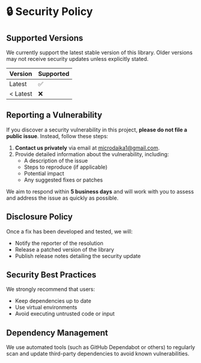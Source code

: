 # 🔒 Security Policy

## Supported Versions

We currently support the latest stable version of this library. Older versions may not receive security updates unless explicitly stated.

| Version | Supported |
|---------|-----------|
| Latest  | ✅        |
| < Latest | ❌        |

## Reporting a Vulnerability

If you discover a security vulnerability in this project, **please do not file a public issue**. Instead, follow these steps:

1. **Contact us privately** via email at microdaika1@gmail.com.
2. Provide detailed information about the vulnerability, including:
   - A description of the issue
   - Steps to reproduce (if applicable)
   - Potential impact
   - Any suggested fixes or patches

We aim to respond within **5 business days** and will work with you to assess and address the issue as quickly as possible.

## Disclosure Policy

Once a fix has been developed and tested, we will:
- Notify the reporter of the resolution
- Release a patched version of the library
- Publish release notes detailing the security update

## Security Best Practices

We strongly recommend that users:
- Keep dependencies up to date
- Use virtual environments
- Avoid executing untrusted code or input

## Dependency Management

We use automated tools (such as GitHub Dependabot or others) to regularly scan and update third-party dependencies to avoid known vulnerabilities.